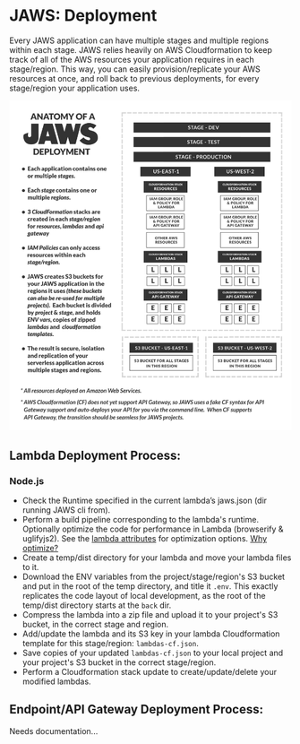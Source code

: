# JAWS: Deployment

Every JAWS application can have multiple stages and multiple regions within each stage.  JAWS relies heavily on AWS Cloudformation to keep track of all of the AWS resources your application requires in each stage/region.  This way, you can easily provision/replicate your AWS resources at once, and roll back to previous deployments, for every stage/region your application uses.

![jaws framework deployment diagram](../img/jaws_deployment_diagram.png)

## Lambda Deployment Process:

### Node.js

*  Check the Runtime specified in the current lambda’s jaws.json (dir running JAWS cli from).
*  Perform a build pipeline corresponding to the lambda's runtime.  Optionally optimize the code for performance in Lambda (browserify & uglifyjs2).  See the [lambda attributes](./project_structure.md#lambda-attributes) for optimization options. [Why optimize?](https://github.com/jaws-framework/JAWS/wiki/FAQ#why-optimize-code-before-deployment)
*  Create a temp/dist directory for your lambda and move your lambda files to it.
*  Download the ENV variables from the project/stage/region's S3 bucket and put in the root of the temp directory, and title it `.env`.  This exactly replicates the code layout of local development, as the root of the temp/dist directory starts at the `back` dir.
*  Compress the lambda into a zip file and upload it to your project's S3 bucket, in the correct stage and region.
*  Add/update the lambda and its S3 key in your lambda Cloudformation template for this stage/region: `lambdas-cf.json`.
*  Save copies of your updated `lambdas-cf.json` to your local project and your project's S3 bucket in the correct stage/region.
*  Perform a Cloudformation stack update to create/update/delete your modified lambdas.

## Endpoint/API Gateway Deployment Process:

Needs documentation...

